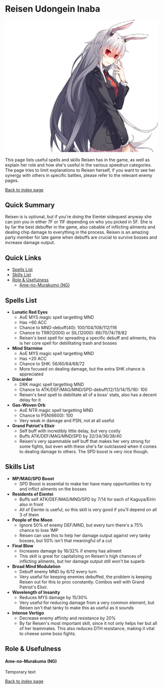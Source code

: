 # Reisen Udongein Inaba

![](img/reisen.png)

This page lists useful spells and skills Reisen has in the game, as well as explain her role and how she's useful in the various speedrun categories. The page tries to limit explanations to Reisen herself, if you want to see her synergy with others in specific battles, please refer to the relevant enemy pages.

[Back to index page](../index.md)

## Quick Summary

Reisen is is optional, but if you're doing the Eientei sidequest anyway she can join you in either 7F or 11F depending on who you picked in 5F. She is by far the best debuffer in the game, also cabable of inflicting ailments and dealing chip damage to everything in the process. Reisen is an amazing party member for late game when debuffs are crucial to survive bosses and increase damage output.

## Quick Links
* [Spells List](#spells)
* [Skills List](#skills)
* [Role & Usefulness](#useful)
	* [Ame-no-Murakumo (NG)](#ng-murakumo)

## <a id="spells"></a>Spells List

* **Lunatic Red Eyes**
	* AoE MYS magic spell targetting MND
	* Has +60 ACC
	* Chance to MND-debuff(40): 100/104/108/112/116
	* Chance to TRR(12000) or SIL(12000): 66/70/74/78/82
	* Reisen's best spell for spreading a specific debuff and ailments, this is her core spell for debilitating trash and bosses
* **Mind Starmine**
	* AoE MYS magic spell targetting MND
	* Has +20 ACC
	* Chance to SHK: 56/60/64/68/72
	* More focused on dealing damage, but the extra SHK chance is appreciated
* **Discarder**
	* DRK magic spell targetting MND
	* Chance to ATK/DEF/MAG/MND/SPD-debuff(12/13/14/15/16): 100
	* Reisen's best spell to debilitate all of a boss' stats, also has a decent delay for it
* **Gas-Woven Orb**
	* AoE NTR magic spell targetting MND
	* Chance to PSN(6600): 100
	* Very weak in damage and PSN, not at all useful
* **Grand Patriot's Elixir**
	* Self buff with incredibly little delay, but very costly
	* Buffs ATK/DEF/MAG/MND/SPD by 32/34/36/38/40
	* Reisen's very spammable self buff that makes her very strong for some fights, but even with these she's far outclassed when it comes to dealing damage to others. The SPD boost is very nice though.

## <a id="skills"></a>Skills List

* **MP/MAG/SPD Boost**
	* SPD Boost is essential to make her have many opportunities to try and inflict ailments on the bosses
* **Residents of Eientei**
	* Buffs self ATK/DEF/MAG/MND/SPD by 7/14 for each of Kaguya/Eirin also in front
	* All of Eientei is useful, so this skill is very good if you'll depend on all 3 of them
* **People of the Moon**
	* Ignore 50% of enemy DEF/MND, but every turn there's a 75% chance to lose 1MP
	* Reisen can use this to help her damage output against very tanky bosses, but 50% isn't that meaningful of a cut
* **Final Blow**
	* Increases damage by 16/32% if enemy has ailment
	* This skill is great for capitalizing on Reisen's high chances of inflicting ailments, but her damage output still won't be superb
* **Broad Mind Modulation**
	* Debuff enemy MND by 6/12 every turn
	* Very useful for keeping enemies debuffed, the problem is keeping Reisen out for this to proc constantly. Combos well with Grand Patriot's Elixir.
* **Wavelength of Insanity**
	* Reduces MYS damage by 15/30%
	* Very useful for reducing damage from a very common element, but Reisen isn't that tanky to make this as useful as it sounds
* **Intense Vertigo**
	* Decrease enemy affinity and resistance by 20%
	* By far Reisen's most important skill, since it not only helps her but all of her teammates. This also reduces DTH resistance, making it vital to cheese some boss fights.

## <a id="useful"></a>Role & Usefulness

#### <a id="ng-murakumo"></a>Ame-no-Murakumo (NG)

Temporary text

[Back to index page](../index.md)
